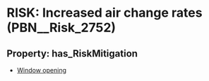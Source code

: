 # RISK: __Increased air change rates__ (PBN__Risk_2752)

## Property: has_RiskMitigation

* [Window opening](PBN__Mitigation_811)

